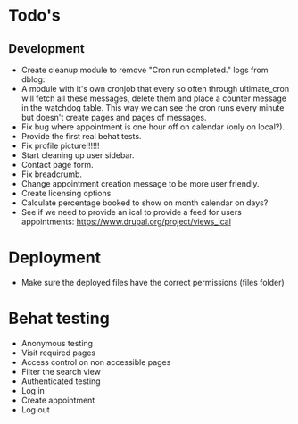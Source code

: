 # Todo's

## Development

* Create cleanup module to remove "Cron run completed." logs from dblog:
 * A module with it's own cronjob that every so often through ultimate_cron will
   fetch all these messages, delete them and place a counter message in the
   watchdog table. This way we can see the cron runs every minute but doesn't
   create pages and pages of messages.
* Fix bug where appointment is one hour off on calendar (only on local?).
* Provide the first real behat tests.
* Fix profile picture!!!!!!
* Start cleaning up user sidebar.
* Contact page form.
* Fix breadcrumb.
* Change appointment creation message to be more user friendly.
* Create licensing options
* Calculate percentage booked to show on month calendar on days?
* See if we need to provide an ical to provide a feed for users appointments:
https://www.drupal.org/project/views_ical

# Deployment

* Make sure the deployed files have the correct permissions (files folder)

# Behat testing

* Anonymous testing
 * Visit required pages
 * Access control on non accessible pages
 * Filter the search view
* Authenticated testing
 * Log in
 * Create appointment
 * Log out

